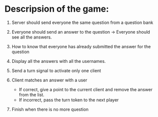 Descripsion of the game:
======================

1. Server should send everyone the same question from a question bank
2. Everyone should send an answer to the question -> Everyone should see all the answers.
3. How to know that everyone has already submitted the answer for the question
4. Display all the answers with all the usernames.
5. Send a turn signal to activate only one client
6. Client matches an answer with a user
	* If correct, give a point to the current client and remove the answer from the list.
	* If incorrect, pass the turn token to the next player 

7. Finish when there is no more question
